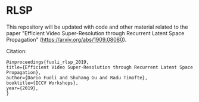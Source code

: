 # RLSP

This repository will be updated with code and other material related to the paper "Efficient Video Super-Resolution through Recurrent Latent Space Propagation" (https://arxiv.org/abs/1909.08080).

Citation:
```
@inproceedings{fuoli_rlsp_2019,
title={Efficient Video Super-Resolution through Recurrent Latent Space Propagation},
author={Dario Fuoli and Shuhang Gu and Radu Timofte},
booktitle={ICCV Workshops},
year={2019},
}
```
